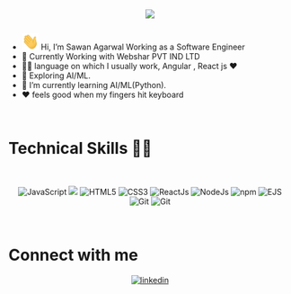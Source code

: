  <h1 align="center" font-size="100px">
  <a href="https://git.io/typing-svg">
  <img src="https://readme-typing-svg.herokuapp.com?font=Uchen&size=40&duration=5000&color=FF5733&center=true&vCenter=true&lines=Hello%2C+There!;I'm+Sawan+Agarwal;__Welcome+to+My+Profile">
  </a>
</h1>

 
- <img src="https://github.com/ABSphreak/ABSphreak/blob/master/gifs/Hi.gif" width="30px" height="30px"> Hi, I’m Sawan Agarwal Working as a Software Engineer
- 🏫 Currently Working with Webshar PVT IND LTD
- 👨‍💻 language on which I usually work, Angular , React js ❤
- 👀 Exploring AI/ML.
- 🌱 I’m currently learning AI/ML(Python).
- ❤  feels good when my fingers hit keyboard
<br>
 
 
<h1>Technical Skills 👨‍💻</h1>

<br>

<p align="center"> 
 <img alt="JavaScript" src="https://img.shields.io/badge/javascript-%23323330.svg?&style=for-the-badge&logo=javascript&logoColor=%23F7DF1E" />
 <img src="https://img.shields.io/badge/Java-231572B6?style=for-the-badge&logo=java&logoColor=4EA94B"/>
 <img alt="HTML5" src="https://img.shields.io/badge/html5-%23E34F26.svg?&style=for-the-badge&logo=html5&logoColor=white" />
 <img alt="CSS3" src="https://img.shields.io/badge/css3-%231572B6.svg?&style=for-the-badge&logo=css3&logoColor=white" />
  <img alt="ReactJs" src="https://img.shields.io/badge/React-20232A?style=for-the-badge&logo=react&logoColor=61DAFB" />
  <img alt="NodeJs" src="https://img.shields.io/badge/Node.js-339933?style=for-the-badge&logo=nodedotjs&logoColor=white" />
 <!-- <img alt="MongoDB" src="https://img.shields.io/badge/MongoDB-lightgreen?style=for-the-badge&logo=mongodb&logoColor=4EA94B" /> -->
<img alt="npm" src="https://img.shields.io/badge/npm-CB3837?style=for-the-badge&logo=npm&logoColor=white" />
<!-- <img alt="Express.js" src="https://img.shields.io/badge/Express.js-000000?style=for-the-badge&logo=express&logoColor=white" /> -->
 <img alt="EJS" src="https://img.shields.io/badge/ejs-CB3837?style=for-the-badge&logo=ejs&logoColor=white" />
 <img alt="Git" src="https://img.shields.io/badge/Git-F05032?style=for-the-badge&logo=git&logoColor=white" />
 <img alt="Git" src="https://img.shields.io/badge/GitHub-black?style=for-the-badge&logo=git&logoColor=white" />
 
</p>

<br>


# Connect with me  
<div align="center">
 <a href="https://www.linkedin.com/in/sawan-agarwal-a1279657/" target="_blank">
<img src=https://img.shields.io/badge/linkedin-%231E77B5.svg?&style=for-the-badge&logo=linkedin&logoColor=white alt=linkedin style="margin-bottom: 5px;" />
</a>

</div>

</br>

